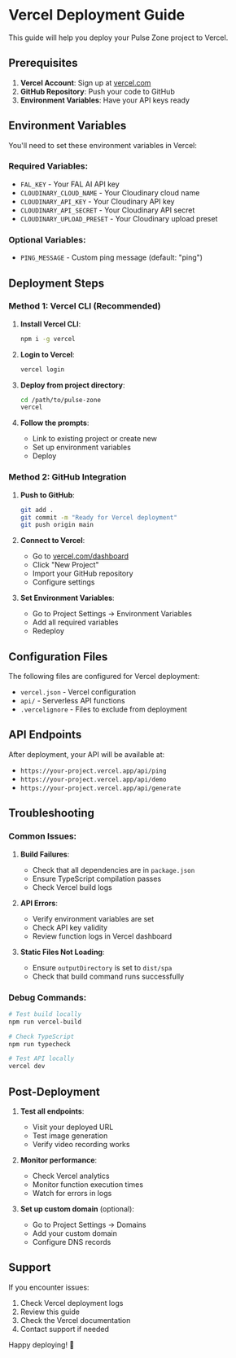 # Vercel Deployment Guide

This guide will help you deploy your Pulse Zone project to Vercel.

## Prerequisites

1. **Vercel Account**: Sign up at [vercel.com](https://vercel.com)
2. **GitHub Repository**: Push your code to GitHub
3. **Environment Variables**: Have your API keys ready

## Environment Variables

You'll need to set these environment variables in Vercel:

### Required Variables:
- `FAL_KEY` - Your FAL AI API key
- `CLOUDINARY_CLOUD_NAME` - Your Cloudinary cloud name
- `CLOUDINARY_API_KEY` - Your Cloudinary API key
- `CLOUDINARY_API_SECRET` - Your Cloudinary API secret
- `CLOUDINARY_UPLOAD_PRESET` - Your Cloudinary upload preset

### Optional Variables:
- `PING_MESSAGE` - Custom ping message (default: "ping")

## Deployment Steps

### Method 1: Vercel CLI (Recommended)

1. **Install Vercel CLI**:
   ```bash
   npm i -g vercel
   ```

2. **Login to Vercel**:
   ```bash
   vercel login
   ```

3. **Deploy from project directory**:
   ```bash
   cd /path/to/pulse-zone
   vercel
   ```

4. **Follow the prompts**:
   - Link to existing project or create new
   - Set up environment variables
   - Deploy

### Method 2: GitHub Integration

1. **Push to GitHub**:
   ```bash
   git add .
   git commit -m "Ready for Vercel deployment"
   git push origin main
   ```

2. **Connect to Vercel**:
   - Go to [vercel.com/dashboard](https://vercel.com/dashboard)
   - Click "New Project"
   - Import your GitHub repository
   - Configure settings

3. **Set Environment Variables**:
   - Go to Project Settings → Environment Variables
   - Add all required variables
   - Redeploy

## Configuration Files

The following files are configured for Vercel deployment:

- `vercel.json` - Vercel configuration
- `api/` - Serverless API functions
- `.vercelignore` - Files to exclude from deployment

## API Endpoints

After deployment, your API will be available at:
- `https://your-project.vercel.app/api/ping`
- `https://your-project.vercel.app/api/demo`
- `https://your-project.vercel.app/api/generate`

## Troubleshooting

### Common Issues:

1. **Build Failures**:
   - Check that all dependencies are in `package.json`
   - Ensure TypeScript compilation passes
   - Check Vercel build logs

2. **API Errors**:
   - Verify environment variables are set
   - Check API key validity
   - Review function logs in Vercel dashboard

3. **Static Files Not Loading**:
   - Ensure `outputDirectory` is set to `dist/spa`
   - Check that build command runs successfully

### Debug Commands:

```bash
# Test build locally
npm run vercel-build

# Check TypeScript
npm run typecheck

# Test API locally
vercel dev
```

## Post-Deployment

1. **Test all endpoints**:
   - Visit your deployed URL
   - Test image generation
   - Verify video recording works

2. **Monitor performance**:
   - Check Vercel analytics
   - Monitor function execution times
   - Watch for errors in logs

3. **Set up custom domain** (optional):
   - Go to Project Settings → Domains
   - Add your custom domain
   - Configure DNS records

## Support

If you encounter issues:
1. Check Vercel deployment logs
2. Review this guide
3. Check the Vercel documentation
4. Contact support if needed

Happy deploying! 🚀
